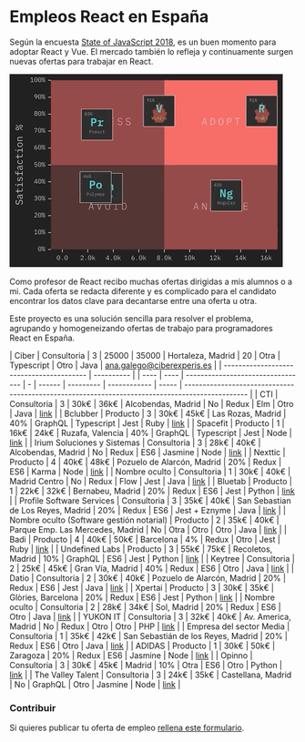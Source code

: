 # Empleos React en España

Según la encuesta [State of JavaScript 2018](https://2018.stateofjs.com/), es un buen momento para adoptar React y Vue. El mercado también lo refleja y continuamente surgen nuevas ofertas para trabajar en React.
 
![Frameworks](assets/frameworks.gif "Credits State of Javascript 2018")

Como profesor de React recibo muchas ofertas dirigidas a mis alumnos o a mi. Cada oferta se redacta diferente y es complicado para el candidato encontrar los datos clave para decantarse entre una oferta u otra.

Este proyecto es una solución sencilla para resolver el problema, agrupando y homogeneizando ofertas de trabajo para programadores React en España.


|                                     Ciber | Consultoria | 3 | 25000 | 35000 |                  Hortaleza, Madrid | 20 |    Otra | Typescript |          Otro |   Java |                                                                       ana.galego@ciberexperis.es |
| ----------------------------------------  | ----------  |   | ----  | ----  | ---------------------------------  | -  | ------  | ---------  | ------------  | -----  | ----------------------------------------------------------------------------------------------- |
|                                       CTI | Consultoria | 3 | 30k€ | 36k€ |                 Alcobendas, Madrid | No |   Redux |        Elm |          Otro |   Java | [link](mailto:rrhh@ctisoluciones.com) |
|                                  Bclubber |    Producto | 3 | 30k€ | 45k€ |                  Las Rozas, Madrid | 40% | GraphQL | Typescript |          Jest |   Ruby | [link](mailto:juan.partida@bclubber.com) |
|                                  Spacefit |    Producto | 1 | 16k€ | 24k€ |                   Ruzafa, Valencia | 40% | GraphQL | Typescript |          Jest |   Node | [link](https://blog.spacefit.app/jobs/) |
|               Irium Soluciones y Sistemas | Consultoria | 3 | 28k€ | 40k€ |                 Alcobendas, Madrid | No |   Redux |        ES6 |       Jasmine |   Node | [link](mailto:kliendo@irium.es) |
|                                   Nexttic |    Producto | 4 | 40k€ | 48k€ |         Pozuelo de Alarcón, Madrid | 20% |   Redux |        ES6 |         Karma |   Node | [link](mailto:fiore@nexttic.com) |
|                             Nombre oculto | Consultoria | 1 | 30k€ | 40k€ |                      Madrid Centro | No |   Redux |       Flow |          Jest |   Java | [link](mailto:ana.martin@madison.kay.com) |
|                                   Bluetab |    Producto | 1 | 22k€ | 32k€ |                   Bernabeu, Madrid | 20% |   Redux |        ES6 |          Jest | Python | [link](mailto:neil.menzies@bluetab.net) |
|                 Profile Software Services | Consultoria | 3 | 35k€ | 40k€ | San Sebastian de Los Reyes, Madrid | 20% |   Redux |        ES6 | Jest + Eznyme |   Java | [link](mailto:alberto.sanchez@sectorea.com) |
| Nombre oculto (Software gestión notarial) |    Producto | 2 | 35k€ | 40k€ |   Parque Emp. Las Mercedes, Madrid | No |    Otra |       Otro |          Otro |   Java | [link](mailto:eperez@catenon.com) |
|                                      Badi |    Producto | 4 | 40k€ | 50k€ |                          Barcelona | 4% |   Redux |       Otro |          Jest |   Ruby | [link](https://jobs.badi.com/jobs/149689-senior-frontend-engineer) |
|                            Undefined Labs |    Producto | 3 | 55k€ | 75k€ |                  Recoletos, Madrid | 10% | GraphQL |        ES6 |          Jest | Python | [link](http://undefinedlabs.com/careers) |
|                                   Keytree | Consultoria | 2 | 25k€ | 45k€ |                   Gran Vía, Madrid | 40% |   Redux |        ES6 |          Otro |   Java | [link](mailto:nerea.decastro@keytree.es) |
|                                     Datio | Consultoria | 2 | 30k€ | 40k€ |         Pozuelo de Alarcón, Madrid | 20% |   Redux |        ES6 |          Jest |   Java | [link](mailto:ilao@datiobd.com) |
|                                   Xpertai |    Producto | 3 | 30k€ | 35k€ |                 Glòries, Barcelona | 20% |   Redux |        ES6 |          Jest | Python | [link](mailto:oriol.caseny@walterspeople.com) |
|                             Nombre oculto | Consultoria | 2 | 28k€ | 34k€ |                        Sol, Madrid | 20% |   Redux |        ES6 |          Otro |   Java | [link](mailto:miguelaguado@pagepersonnel.es) |
|                                  YUKON IT | Consultoria | 3 | 32k€ | 40k€ |                Av. America, Madrid | No |   Redux |       Otro |          Otro |    PHP | [link](mailto:nicole.ingrid@yukonit.com) |
|                  Empresa del sector Media | Consultoria | 1 | 35k€ | 42k€ | San Sebastián de los Reyes, Madrid | 20% |   Redux |        ES6 |          Otro |   Java | [link](https://www.randstad.es/candidatos/ofertas-empleo/oferta/desarrollo-front-madrid-madrid-2014702/) |
|                                    ADIDAS |    Producto | 1 | 30k€ | 50k€ |                           Zaragoza | 20% |   Redux |        ES6 |       Jasmine |   Node | [link](https://careers.adidas-group.com/jobs/senior-engineer-frontend-javascript-187357?locale=en) |
|                                    Opinno | Consultoria | 3 | 30k€ | 45k€ |                             Madrid | 10% |    Otra |        ES6 |          Otro | Python | [link](mailto:alba.monje@opinno.com) |
|                         The Valley Talent | Consultoria | 3 | 24k€ | 35k€ |                 Castellana, Madrid | No | GraphQL |       Otro |       Jasmine |   Node | [link](mailto:acardenas@thevalleytalent.es) |

### Contribuir

Si quieres publicar tu oferta de empleo [rellena este formulario](https://goo.gl/forms/3mShRHUI6LgUydXZ2).

